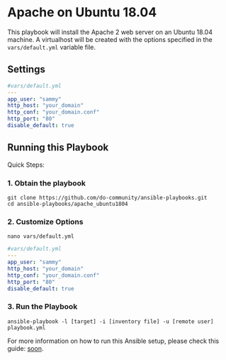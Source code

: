 # Apache on Ubuntu 18.04

This playbook will install the Apache 2 web server on an Ubuntu 18.04 machine. A virtualhost will be created with the options specified in the `vars/default.yml` variable file.

## Settings

```yml
#vars/default.yml
---
app_user: "sammy"
http_host: "your_domain"
http_conf: "your_domain.conf"
http_port: "80"
disable_default: true
```

## Running this Playbook

Quick Steps:

### 1. Obtain the playbook
```shell
git clone https://github.com/do-community/ansible-playbooks.git
cd ansible-playbooks/apache_ubuntu1804
```

### 2. Customize Options

```shell
nano vars/default.yml
```

```yml
#vars/default.yml
---
app_user: "sammy"
http_host: "your_domain"
http_conf: "your_domain.conf"
http_port: "80"
disable_default: true
```

### 3. Run the Playbook

```command
ansible-playbook -l [target] -i [inventory file] -u [remote user] playbook.yml
```

For more information on how to run this Ansible setup, please check this guide: [soon]().